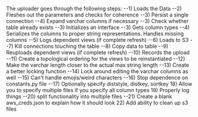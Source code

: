 The uploader goes through the following steps:
--1) Loads the Data
--2) Fleshes out the parameters and checks for coherence
--3) Persist a single connection
--4) Expand varchar columns if necessary
--3) Check whether table already exists
--3) Initializes an interface
--3) Gets column types
--4) Serializes the columns to proper string representations. Handles missing columns
--5) Logs dependent views (if complete refresh)
--6) Loads to S3
--7) Kill connections touching the table
--8) Copy data to table
--9) Reuploads dependent views (if complete refresh)
--10) Records the upload
--11) Create a topological ordering for the views to be reinstantiated
--12) Make the varchar length closer to the actual max string length
--13) Create a better locking function
--14) Lock around editing the varchar columns as well
--15) Can't handle emojis/weird characters
--16) Stop dependence on constants.py file
--17) Optionally specify diststyle, distkey, sortkey
18) Allow you to specify multiple files if you specify all column types
19) Properly log things
--20) split functionality into multiple files
--21) Create a blank aws_creds.json to explain how it should look
22) Add ability to clean up s3 files
